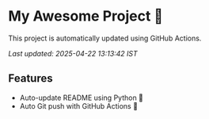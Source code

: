 # My Awesome Project 🚀

This project is automatically updated using GitHub Actions.

_Last updated: 2025-04-22 13:13:42 IST_

## Features
- Auto-update README using Python 🐍
- Auto Git push with GitHub Actions 🤖
